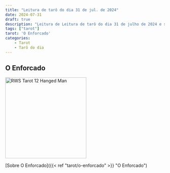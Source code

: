 ```yaml
---
title: "Leitura de tarô do dia 31 de jul. de 2024"
date: 2024-07-31
draft: true
description: "Leitura de Leitura de tarô do dia 31 de julho de 2024 e sua explicação"
tags: ["tarot"]
tarot: 'O Enforcado'
categories:
    - Tarot
    - Tarô do dia
---
```


## O Enforcado

<img width="256" alt="RWS Tarot 12 Hanged Man" src="https://upload.wikimedia.org/wikipedia/commons/thumb/2/2b/RWS_Tarot_12_Hanged_Man.jpg/512px-RWS_Tarot_12_Hanged_Man.jpg?20240404061127">


[Sobre O Enforcado]({{< ref "tarot/o-enforcado" >}} "O Enforcado")
